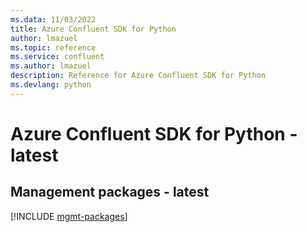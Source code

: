 ```yaml
---
ms.data: 11/03/2022
title: Azure Confluent SDK for Python
author: lmazuel
ms.topic: reference
ms.service: confluent
ms.author: lmazuel
description: Reference for Azure Confluent SDK for Python
ms.devlang: python
---
```

# Azure Confluent SDK for Python - latest

## Management packages - latest
[!INCLUDE [mgmt-packages](confluent-mgmt-index.md)]